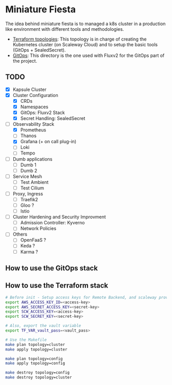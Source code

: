 # Miniature Fiesta

The idea behind miniature fiesta is to managed a k8s cluster in a production like environment with different tools and methodologies.

* [Terraform topologies](./terraform/): This topology is in charge of creating the Kubernetes cluster (on Scaleway Cloud) and to setup the basic tools (GitOps + SealedSecret).
* [GitOps](./config/): This directory is the one used with Fluxv2 for the GitOps part of the project.

## TODO

- [X] Kapsule Cluster
- [X] Cluster Configuration
  - [X] CRDs
  - [X] Namespaces
  - [X] GitOps: Fluxv2 Stack
  - [X] Secret Handling: SealedSecret
- [ ] Observability Stack
  - [X] Prometheus
  - [ ] Thanos
  - [X] Grafana (+ on call plug-in)
  - [ ] Loki
  - [ ] Tempo
- [ ] Dumb applications
  - [ ] Dumb 1
  - [ ] Dumb 2
- [ ] Service Mesh
  - [ ] Test Ambient
  - [ ] Test Cilium
- [ ] Proxy, Ingress
  - [ ] Traefik2
  - [ ] Gloo ?
  - [ ] Istio
- [ ] Cluster Hardening and Security Improvment
  - [ ] Admission Controller: Kyverno
  - [ ] Network Policies
- [ ] Others
  - [ ] OpenFaaS ?
  - [ ] Keda ?
  - [ ] Karma ?

## How to use the GitOps stack

## How to use the Terraform stack

```sh
# Before init - Setup access keys for Remote Backend, and scaleway provider authentication
export AWS_ACCESS_KEY_ID=<access-key>
export AWS_SECRET_ACCESS_KEY=<secret-key>
export SCW_ACCESS_KEY=<access-key>
export SCW_SECRET_KEY=<secret-key>

# Also, export the vault variable
export TF_VAR_vault_pass=<vault_pass>

# Use the Makefile
make plan topology=cluster
make apply topology=cluster

make plan topology=config
make apply topology=config

make destroy topology=config
make destroy topology=cluster
```
